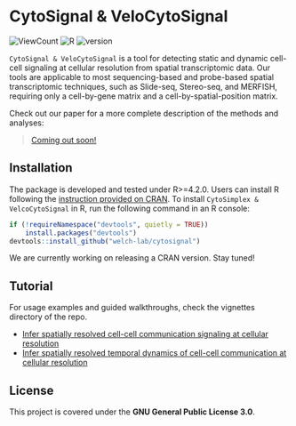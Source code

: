 # CytoSignal & VeloCytoSignal
![ViewCount](https://views.whatilearened.today/views/github/welch-lab/cytosignal.svg)
![R](https://img.shields.io/badge/R-4.2.0-blue.svg)
![version](https://img.shields.io/badge/version-0.2.0-brightgreen.svg)


`CytoSignal & VeloCytoSignal` is a tool for detecting static and dynamic cell-cell signaling at cellular resolution from spatial transcriptomic data. Our tools are applicable to most sequencing-based and probe-based spatial transcriptomic techniques, such as Slide-seq, Stereo-seq, and MERFISH, requiring only a cell-by-gene matrix and a cell-by-spatial-position matrix.

Check out our paper for a more complete description of the methods and analyses:

>[Coming out soon!]()

## Installation

The package is developed and tested under R>=4.2.0. Users can install R following the [instruction provided on CRAN](https://cran.r-project.org/). To install `CytoSimplex & VelcoCytoSignal` in R, run the following command in an R console:

```R
if (!requireNamespace("devtools", quietly = TRUE))
    install.packages("devtools")
devtools::install_github("welch-lab/cytosignal")
```

We are currently working on releasing a CRAN version. Stay tuned!

## Tutorial

For usage examples and guided walkthroughs, check the vignettes directory of the repo.

* [Infer spatially resolved cell-cell communication signaling at cellular resolution](https://htmlpreview.github.io/?https://github.com/welch-lab/cytosignal/blob/master/doc/cytosignal.html)
* [Infer spatially resolved temporal dynamics of cell-cell communication at cellular resolution](https://htmlpreview.github.io/?https://github.com/welch-lab/cytosignal/blob/master/doc/velocytosignal.html)

## License
This project is covered under the **GNU General Public License 3.0**.
